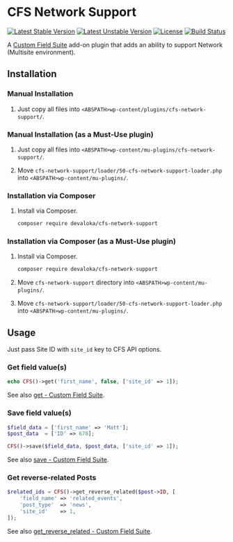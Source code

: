 # CFS Network Support

[![Latest Stable Version][stable-image]][stable-url]
[![Latest Unstable Version][unstable-image]][unstable-url]
[![License][license-image]][license-url]
[![Build Status][travis-image]][travis-url]

A [Custom Field Suite][custom-field-suite] add-on plugin that adds an ability to
support Network (Multisite environment).

## Installation

### Manual Installation

1.  Just copy all files into `<ABSPATH>wp-content/plugins/cfs-network-support/`.

### Manual Installation (as a Must-Use plugin)

1.  Just copy all files into
    `<ABSPATH>wp-content/mu-plugins/cfs-network-support/`.

2.  Move `cfs-network-support/loader/50-cfs-network-support-loader.php`
    into `<ABSPATH>wp-content/mu-plugins/`.

### Installation via Composer

1.  Install via Composer.

    ```sh
    composer require devaloka/cfs-network-support
    ```

### Installation via Composer (as a Must-Use plugin)

1.  Install via Composer.

    ```sh
    composer require devaloka/cfs-network-support
    ```

2.  Move `cfs-network-support` directory into
    `<ABSPATH>wp-content/mu-plugins/`.

3.  Move `cfs-network-support/loader/50-cfs-network-support-loader.php`
    into `<ABSPATH>wp-content/mu-plugins/`.

## Usage

Just pass Site ID with `site_id` key to CFS API options.

### Get field value(s)

```php
echo CFS()->get('first_name', false, ['site_id' => 1]);
```

See also [get - Custom Field Suite](http://docs.customfieldsuite.com/api/get.html).

### Save field value(s)

```php
$field_data = ['first_name' => 'Matt'];
$post_data  = ['ID' => 678];

CFS()->save($field_data, $post_data, ['site_id' => 1]);
```

See also [save - Custom Field Suite](http://docs.customfieldsuite.com/api/save.html).

### Get reverse-related Posts

```php
$related_ids = CFS()->get_reverse_related($post->ID, [
    'field_name' => 'related_events',
    'post_type'  => 'news',
    'site_id'    => 1,    
]);
```

See also [get\_reverse\_related - Custom Field Suite](http://docs.customfieldsuite.com/api/get_reverse_related.html).

[custom-field-suite]: https://wordpress.org/plugins/custom-field-suite/

[stable-image]: https://poser.pugx.org/devaloka/cfs-network-support/v/stable
[stable-url]: https://packagist.org/packages/devaloka/cfs-network-support

[unstable-image]: https://poser.pugx.org/devaloka/cfs-network-support/v/unstable
[unstable-url]: https://packagist.org/packages/devaloka/cfs-network-support

[license-image]: https://poser.pugx.org/devaloka/cfs-network-support/license
[license-url]: https://packagist.org/packages/devaloka/cfs-network-support

[travis-image]: https://travis-ci.org/devaloka/cfs-network-support.svg?branch=master
[travis-url]: https://travis-ci.org/devaloka/cfs-network-support

